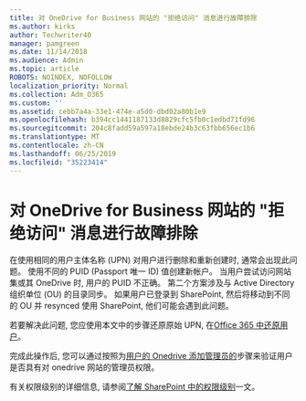 ```yaml
---
title: 对 OneDrive for Business 网站的 "拒绝访问" 消息进行故障排除
ms.author: kirks
author: Techwriter40
manager: pamgreen
ms.date: 11/14/2018
ms.audience: Admin
ms.topic: article
ROBOTS: NOINDEX, NOFOLLOW
localization_priority: Normal
ms.collection: Adm_O365
ms.custom: ''
ms.assetid: cebb7a4a-33e1-474e-a5d0-dbd02a80b1e9
ms.openlocfilehash: b394cc1441187133d8829cfc5fb0c1edbd71fd96
ms.sourcegitcommit: 204c8fadd59a597a18ebde24b3c63fbb656ec1b6
ms.translationtype: MT
ms.contentlocale: zh-CN
ms.lasthandoff: 06/25/2019
ms.locfileid: "35223414"
---
```

# <a name="troubleshooting-access-denied-messages-to-onedrive-for-business-sites"></a>对 OneDrive for Business 网站的 "拒绝访问" 消息进行故障排除

在使用相同的用户主体名称 (UPN) 对用户进行删除和重新创建时, 通常会出现此问题。 使用不同的 PUID (Passport 唯一 ID) 值创建新帐户。 当用户尝试访问网站集或其 OneDrive 时, 用户的 PUID 不正确。 第二个方案涉及与 Active Directory 组织单位 (OU) 的目录同步。 如果用户已登录到 SharePoint, 然后将移动到不同的 OU 并 resynced 使用 SharePoint, 他们可能会遇到此问题。

若要解决此问题, 您应使用本文中的步骤还原原始 UPN, 在[Office 365 中还原用户](https://docs.microsoft.com/office365/admin/add-users/restore-user?view=o365-worldwide)。

完成此操作后, 您可以通过按照为[用户的 Onedrive 添加管理员的](https://docs.microsoft.com/sharepoint/manage-user-profiles?redirectSourcePath=%252fen-us%252farticle%252fmanage-user-profiles-in-the-sharepoint-admin-center-494bec9c-6654-41f0-920f-f7f937ea9723#add-and-remove-admins-for-a-users-onedrive)步骤来验证用户是否具有对 onedrive 网站的管理员权限。

有关权限级别的详细信息, 请参阅[了解 SharePoint 中的权限级别](https://docs.microsoft.com/sharepoint/understanding-permission-levels)一文。

